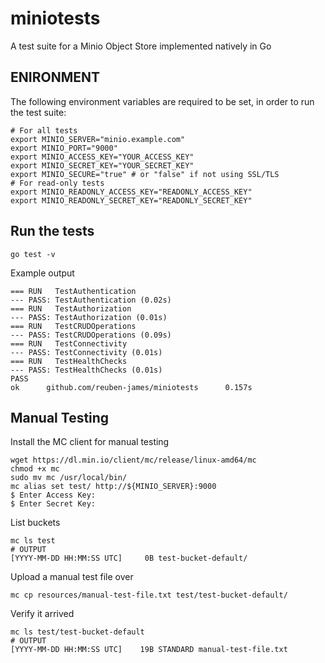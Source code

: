 # miniotests

A test suite for a Minio Object Store implemented natively in Go

## ENIRONMENT

The following environment variables are required to be set, in order to run the test suite:
```
# For all tests
export MINIO_SERVER="minio.example.com"
export MINIO_PORT="9000"
export MINIO_ACCESS_KEY="YOUR_ACCESS_KEY"
export MINIO_SECRET_KEY="YOUR_SECRET_KEY"
export MINIO_SECURE="true" # or "false" if not using SSL/TLS
# For read-only tests
export MINIO_READONLY_ACCESS_KEY="READONLY_ACCESS_KEY"
export MINIO_READONLY_SECRET_KEY="READONLY_SECRET_KEY"
```

## Run the tests

```
go test -v
```

Example output
```
=== RUN   TestAuthentication
--- PASS: TestAuthentication (0.02s)
=== RUN   TestAuthorization
--- PASS: TestAuthorization (0.01s)
=== RUN   TestCRUDOperations
--- PASS: TestCRUDOperations (0.09s)
=== RUN   TestConnectivity
--- PASS: TestConnectivity (0.01s)
=== RUN   TestHealthChecks
--- PASS: TestHealthChecks (0.01s)
PASS
ok      github.com/reuben-james/miniotests      0.157s
```

## Manual Testing

Install the MC client for manual testing
```
wget https://dl.min.io/client/mc/release/linux-amd64/mc
chmod +x mc
sudo mv mc /usr/local/bin/
mc alias set test/ http://${MINIO_SERVER}:9000
$ Enter Access Key: 
$ Enter Secret Key: 
```

List buckets
```
mc ls test
# OUTPUT
[YYYY-MM-DD HH:MM:SS UTC]     0B test-bucket-default/
```

Upload a manual test file over
```
mc cp resources/manual-test-file.txt test/test-bucket-default/
```

Verify it arrived
```
mc ls test/test-bucket-default
# OUTPUT
[YYYY-MM-DD HH:MM:SS UTC]    19B STANDARD manual-test-file.txt
```